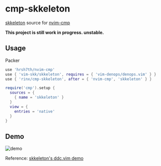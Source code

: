 # cmp-skkeleton

[skkeleton](https://github.com/vim-skk/skkeleton) source for [nvim-cmp](https://github.com/hrsh7th/nvim-cmp)

**This project is still work in progress. unstable.**

## Usage

Packer
```lua
use 'hrsh7th/nvim-cmp'
use { 'vim-skk/skkeleton', requires = { 'vim-denops/denops.vim' } }
use { 'rinx/cmp-skkeleton', after = { 'nvim-cmp', 'skkeleton' } }
```

```lua
require('cmp').setup {
  sources = {
    { name = 'skkeleton' }
  }
  view = {
    entries = 'native'
  }
}
```

## Demo

![demo](https://user-images.githubusercontent.com/1588935/135282555-974e7637-776a-43a9-96f8-6a54cef6af41.gif)

Reference: [skkeleton's ddc.vim demo](https://github.com/vim-skk/skkeleton#completion-with-ddcvim)
